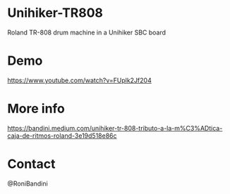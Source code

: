 # Unihiker-TR808
Roland TR-808 drum machine in a Unihiker SBC board

# Demo
https://www.youtube.com/watch?v=FUplk2Jf204

# More info
https://bandini.medium.com/unihiker-tr-808-tributo-a-la-m%C3%ADtica-caja-de-ritmos-roland-3e19d518e86c

# Contact
@RoniBandini
